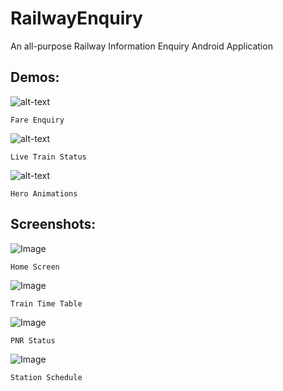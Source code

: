 # RailwayEnquiry
 
 An all-purpose Railway Information Enquiry Android Application

## Demos:  
  
![alt-text](https://i.ibb.co/rmS0s6S/ezgif-7-dfaa66e608f2.gif)  
```
Fare Enquiry  
```  
![alt-text](https://i.ibb.co/m9DFmnc/ezgif-7-28d8dcd62e33.gif)  
```
Live Train Status  
```
  
![alt-text](https://i.ibb.co/fpnGZ0r/ezgif-7-1518e41c1a40.gif)  
```
Hero Animations  
```
  
  
## Screenshots:
  
![Image](https://i.ibb.co/wsY22vq/Screenshot-20200217-142054-1581930262-77605.jpg "Home Screen")  
```
Home Screen  
```
  
![Image](https://i.ibb.co/RBHmVWB/Screenshot-20200217-135515-1581930581-59005.jpg "Train Time Table")  
```
Train Time Table  
```
  
![Image](https://i.ibb.co/Tbvy6b9/Screenshot-20200217-144930-1581931276-10127.jpg  "PNR Status Page")  
```
PNR Status  
```
  
![Image](https://i.ibb.co/sWbWJTG/Screenshot-20200217-135652-1581931393-36406.jpg "Station Schedule")  
```
Station Schedule  
```
